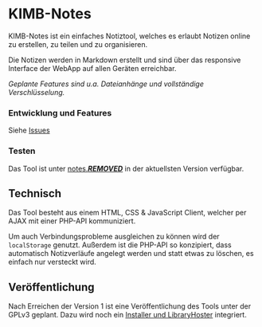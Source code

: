 # KIMB-Notes

KIMB-Notes ist ein einfaches Notiztool, welches es erlaubt Notizen online zu erstellen, zu teilen und zu organisieren.

Die Notizen werden in Markdown erstellt und sind über das responsive Interface der WebApp auf allen Geräten erreichbar.

*Geplante Features sind u.a. Dateianhänge und vollständige Verschlüsselung.*

### Entwicklung und Features
Siehe [Issues](https://github.com/kimbtech/KIMB-Notes/issues)

### Testen
Das Tool ist unter [notes.***REMOVED***](https://notes.***REMOVED***/) in der aktuellsten Version verfügbar.

## Technisch
Das Tool besteht aus einem HTML, CSS & JavaScript Client, welcher per AJAX mit einer PHP-API kommuniziert.

Um auch Verbindungsprobleme ausgleichen zu können wird der `localStorage` genutzt.
Außerdem ist die PHP-API so konzipiert, dass automatisch Notizverläufe angelegt werden und statt etwas zu löschen,
es einfach nur versteckt wird.

## Veröffentlichung
Nach Erreichen der Version 1 ist eine Veröffentlichung des Tools unter der GPLv3 geplant.
Dazu wird noch ein [Installer und LibraryHoster](https://github.com/kimbtech/KIMB-Notes/issues/9) integriert.
